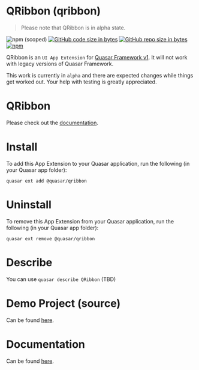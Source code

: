 QRibbon (qribbon)
===

> Please note that QRibbon is in alpha state.

![npm (scoped)](https://img.shields.io/npm/v/quasar-app-extension-qribbon.svg?style=plastic)
[![GitHub code size in bytes](https://img.shields.io/github/languages/code-size/webnoob/app-extension-qribbon.svg)]()
[![GitHub repo size in bytes](https://img.shields.io/github/repo-size/webnoob/app-extension-qribbon.svg)]()
[![npm](https://img.shields.io/npm/dt/@quasar/quasar-app-extension-qribbon.svg)](https://www.npmjs.com/package/quasar-app-extension-qribbon)

QRibbon is an `UI App Extension` for [Quasar Framework v1](https://quasar.dev/). It will not work with legacy versions of Quasar Framework.

This work is currently in `alpha` and there are expected changes while things get worked out. Your help with testing is greatly appreciated.

# QRibbon
Please check out the [documentation](https://webnoob.github.io/app-extension-qribbon/).

# Install
To add this App Extension to your Quasar application, run the following (in your Quasar app folder):
```
quasar ext add @quasar/qribbon
```

# Uninstall
To remove this App Extension from your Quasar application, run the following (in your Quasar app folder):
```
quasar ext remove @quasar/qribbon
```

# Describe
You can use `quasar describe QRibbon` (TBD)

# Demo Project (source)
Can be found [here](https://github.com/webnoob/app-extension-qribbon/tree/master/demo).

# Documentation
Can be found [here](https://webnoob.github.io/app-extension-qribbon/).
